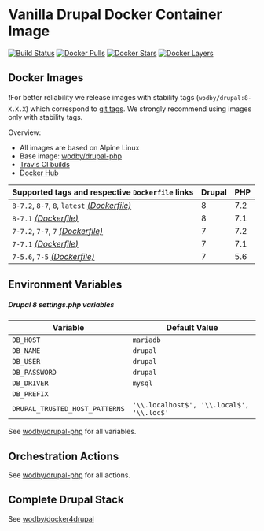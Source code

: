 # Vanilla Drupal Docker Container Image

[![Build Status](https://travis-ci.org/wodby/drupal.svg?branch=master)](https://travis-ci.org/wodby/drupal)
[![Docker Pulls](https://img.shields.io/docker/pulls/wodby/drupal.svg)](https://hub.docker.com/r/wodby/drupal)
[![Docker Stars](https://img.shields.io/docker/stars/wodby/drupal.svg)](https://hub.docker.com/r/wodby/drupal)
[![Docker Layers](https://images.microbadger.com/badges/image/wodby/drupal.svg)](https://microbadger.com/images/wodby/drupal)

## Docker Images

❗For better reliability we release images with stability tags (`wodby/drupal:8-X.X.X`) which correspond to [git tags](https://github.com/wodby/drupal/releases). We strongly recommend using images only with stability tags. 

Overview:

* All images are based on Alpine Linux
* Base image: [wodby/drupal-php](https://github.com/wodby/drupal-php)
* [Travis CI builds](https://travis-ci.org/wodby/drupal) 
* [Docker Hub](https://hub.docker.com/r/wodby/drupal)

| Supported tags and respective `Dockerfile` links                                                         | Drupal | PHP |
| -------------------------------------------------------------------------------------------------------- | ------ | --- |
| `8-7.2`, `8-7`, `8`, `latest` [_(Dockerfile)_](https://github.com/wodby/drupal/tree/master/8/Dockerfile) | 8      | 7.2 |
| `8-7.1` [_(Dockerfile)_](https://github.com/wodby/drupal/tree/master/8/Dockerfile)                       | 8      | 7.1 |
| `7-7.2`, `7-7`, `7` [_(Dockerfile)_](https://github.com/wodby/drupal/tree/master/7/Dockerfile)           | 7      | 7.2 |
| `7-7.1` [_(Dockerfile)_](https://github.com/wodby/drupal/tree/master/7/Dockerfile)                       | 7      | 7.1 |
| `7-5.6`, `7-5` [_(Dockerfile)_](https://github.com/wodby/drupal/tree/master/7/Dockerfile)                | 7      | 5.6 |

## Environment Variables

##### Drupal 8 settings.php variables

| Variable                       | Default Value                             |
| ------------------------------ | ----------------------------------------- |
| `DB_HOST`                      | `mariadb`                                 |
| `DB_NAME`                      | `drupal`                                  |
| `DB_USER`                      | `drupal`                                  |
| `DB_PASSWORD`                  | `drupal`                                  |
| `DB_DRIVER`                    | `mysql`                                   |
| `DB_PREFIX`                    |                                           |
| `DRUPAL_TRUSTED_HOST_PATTERNS` | `'\\.localhost$', '\\.local$', '\\.loc$'` |

See [wodby/drupal-php](https://github.com/wodby/drupal-php) for all variables.

## Orchestration Actions

See [wodby/drupal-php](https://github.com/wodby/drupal-php) for all actions.

## Complete Drupal Stack

See [wodby/docker4drupal](https://github.com/wodby/docker4drupal)
